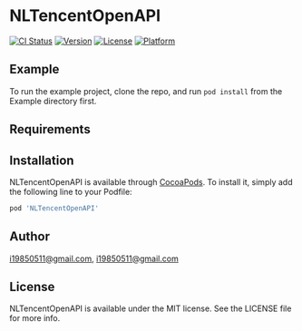 # NLTencentOpenAPI

[![CI Status](https://img.shields.io/travis/i19850511@gmail.com/NLTencentOpenAPI.svg?style=flat)](https://travis-ci.org/i19850511@gmail.com/NLTencentOpenAPI)
[![Version](https://img.shields.io/cocoapods/v/NLTencentOpenAPI.svg?style=flat)](https://cocoapods.org/pods/NLTencentOpenAPI)
[![License](https://img.shields.io/cocoapods/l/NLTencentOpenAPI.svg?style=flat)](https://cocoapods.org/pods/NLTencentOpenAPI)
[![Platform](https://img.shields.io/cocoapods/p/NLTencentOpenAPI.svg?style=flat)](https://cocoapods.org/pods/NLTencentOpenAPI)

## Example

To run the example project, clone the repo, and run `pod install` from the Example directory first.

## Requirements

## Installation

NLTencentOpenAPI is available through [CocoaPods](https://cocoapods.org). To install
it, simply add the following line to your Podfile:

```ruby
pod 'NLTencentOpenAPI'
```

## Author

i19850511@gmail.com, i19850511@gmail.com

## License

NLTencentOpenAPI is available under the MIT license. See the LICENSE file for more info.
